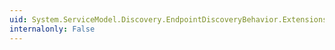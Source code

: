 ```yaml
---
uid: System.ServiceModel.Discovery.EndpointDiscoveryBehavior.Extensions
internalonly: False
---
```

